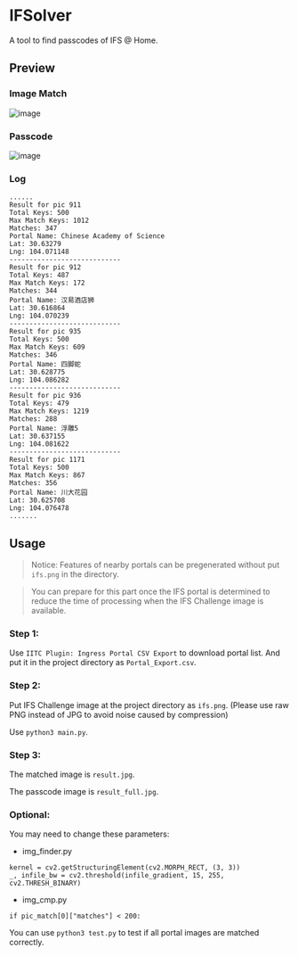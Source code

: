 # IFSolver

A tool to find passcodes of IFS @ Home.

## Preview

### Image Match

![image](http://github.com/UESTC-Ingress/IFSolver/raw/master/doc/result.jpg)

### Passcode

![image](http://github.com/UESTC-Ingress/IFSolver/raw/master/doc/code.jpg)

### Log

```
......
Result for pic 911
Total Keys: 500
Max Match Keys: 1012
Matches: 347
Portal Name: Chinese Academy of Science
Lat: 30.63279
Lng: 104.071148
----------------------------
Result for pic 912
Total Keys: 487
Max Match Keys: 172
Matches: 344
Portal Name: 汉易酒店狮
Lat: 30.616864
Lng: 104.070239
----------------------------
Result for pic 935
Total Keys: 500
Max Match Keys: 609
Matches: 346
Portal Name: 四脚蛇
Lat: 30.628775
Lng: 104.086282
----------------------------
Result for pic 936
Total Keys: 479
Max Match Keys: 1219
Matches: 288
Portal Name: 浮雕5
Lat: 30.637155
Lng: 104.081622
----------------------------
Result for pic 1171
Total Keys: 500
Max Match Keys: 867
Matches: 356
Portal Name: 川大花园
Lat: 30.625708
Lng: 104.076478
.......
```

## Usage

> Notice: Features of nearby portals can be pregenerated without put `ifs.png` in the directory. 

> You can prepare for this part once the IFS portal is determined to reduce the time of processing when the IFS Challenge image is available.

### Step 1:

Use `IITC Plugin: Ingress Portal CSV Export` to download portal list. And put it in the project directory as `Portal_Export.csv`.

### Step 2:

Put IFS Challenge image at the project directory as `ifs.png`. (Please use raw PNG instead of JPG to avoid noise caused by compression)

Use `python3 main.py`.

### Step 3:

The matched image is `result.jpg`.

The passcode image is `result_full.jpg`. 

### Optional:

You may need to change these parameters:

- img_finder.py
```
kernel = cv2.getStructuringElement(cv2.MORPH_RECT, (3, 3))
_, infile_bw = cv2.threshold(infile_gradient, 15, 255, cv2.THRESH_BINARY)
```

- img_cmp.py
```
if pic_match[0]["matches"] < 200:
```

You can use `python3 test.py` to test if all portal images are matched correctly.
